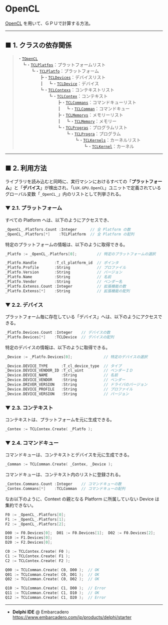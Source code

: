 # OpenCL

[OpenCL](https://ja.wikipedia.org/wiki/OpenCL) を用いて、ＧＰＵで計算する方法。

----
## ■ 1. クラスの依存関係

> ・[`TOpenCL`](https://github.com/LUXOPHIA/LUX.GPU.OpenCL/blob/master/LUX.GPU.OpenCL.pas#L50)  
　┗・[`TCLPlatfos`](https://github.com/LUXOPHIA/LUX.GPU.OpenCL/blob/master/LUX.GPU.OpenCL.Platfo.pas#L78)：プラットフォームリスト  
　　　┗・[`TCLPlatfo`](https://github.com/LUXOPHIA/LUX.GPU.OpenCL/blob/master/LUX.GPU.OpenCL.Platfo.pas#L24)：プラットフォーム  
　　　　　┣・[`TCLDevices`](https://github.com/LUXOPHIA/LUX.GPU.OpenCL/blob/master/LUX.GPU.OpenCL.Device.pas#L291)：デバイスリスト  
　　　　　┃　┗・[`TCLDevice`](https://github.com/LUXOPHIA/LUX.GPU.OpenCL/blob/master/LUX.GPU.OpenCL.Device.pas#L21)：デバイス  
　　　　　┗・[`TCLContexs`](https://github.com/LUXOPHIA/LUX.GPU.OpenCL/blob/master/LUX.GPU.OpenCL.Contex.pas#L61)：コンテキストリスト  
　　　　　　　┗・[`TCLContex`](https://github.com/LUXOPHIA/LUX.GPU.OpenCL/blob/master/LUX.GPU.OpenCL.Contex.pas#L25)：コンテキスト  
　　　　　　　　　┣・[`TCLCommans`](https://github.com/LUXOPHIA/LUX.GPU.OpenCL/blob/master/LUX.GPU.OpenCL.Comman.pas#L48)：コマンドキューリスト  
　　　　　　　　　┃　┗・[`TCLComman`](https://github.com/LUXOPHIA/LUX.GPU.OpenCL/blob/master/LUX.GPU.OpenCL.Comman.pas#L22)：コマンドキュー  
　　　　　　　　　┣・[`TCLMemorys`](https://github.com/LUXOPHIA/LUX.GPU.OpenCL/blob/master/LUX.GPU.OpenCL.Memory.pas#L45)：メモリーリスト  
　　　　　　　　　┃　┗・[`TCLMemory`](https://github.com/LUXOPHIA/LUX.GPU.OpenCL/blob/master/LUX.GPU.OpenCL.Memory.pas#L21)：メモリー  
　　　　　　　　　┗・[`TCLProgras`](https://github.com/LUXOPHIA/LUX.GPU.OpenCL/blob/master/LUX.GPU.OpenCL.Progra.pas#L56)：プログラムリスト  
　　　　　　　　　　　┗・[`TCLProgra`](https://github.com/LUXOPHIA/LUX.GPU.OpenCL/blob/master/LUX.GPU.OpenCL.Progra.pas#L23)：プログラム  
　　　　　　　　　　　　　┗・[`TCLKernels`](https://github.com/LUXOPHIA/LUX.GPU.OpenCL/blob/master/LUX.GPU.OpenCL.Kernel.pas#L65)：カーネルリスト  
　　　　　　　　　　　　　　　┗・[`TCLKernel`](https://github.com/LUXOPHIA/LUX.GPU.OpenCL/blob/master/LUX.GPU.OpenCL.Kernel.pas#L23)：カーネル

----
## ■ 2. 利用方法

ライブラリを読み込むと同時に、実行マシンにおけるすべての「**プラットフォーム**」と「**デバイス**」が検出され、「`LUX.GPU.OpenCL`」ユニットで定義されているグローバル変数「`_OpenCL_`」内のリストとして列挙される。

### ▼ 2.1. プラットフォーム
すべての Platform へは、以下のようにアクセスでき、
```C
_OpenCL_.Platfors.Count :Integer      // 全 Platform の数
_OpenCL_.Platfors[*]    :TCLPlatform  // 全 Platform の配列
```

特定のプラットフォームの情報は、以下のように取得できる。
```C
_Platfo := _OpenCL_.Platfors[0];         // 特定のプラットフォームの選択

_Platfo.Handle        :T_cl_platform_id  // ポインタ
_Platfo.Profile       :String            // プロファイル
_Platfo.Version       :String            // バージョン
_Platfo.Name          :String            // 名前
_Platfo.Vendor        :String            // ベンダー名
_Platfo.Extenss.Count :Integer           // 拡張機能の数
_Platfo.Extenss[*]    :String            // 拡張機能の配列
```

### ▼ 2.2. デバイス
プラットフォーム毎に存在している「デバイス」へは、以下のようにアクセスできる。
```C
_Platfo.Devices.Count :Integer    // デバイスの数
_Platfo.Devices[*]    :TCLDevice  // デバイスの配列
```

特定のデバイスの情報は、以下のように取得できる。
```C
_Device := _Platfo.Devices[0];              // 特定のデバイスの選択

_Device.DEVICE_TYPE      :T_cl_device_type  // タイプ
_Device.DEVICE_VENDOR_ID :T_cl_uint         // ベンダーＩＤ
_Device.DEVICE_NAME      :String            // 名前
_Device.DEVICE_VENDOR    :String            // ベンダー
_Device.DRIVER_VERSION   :String            // ドライバのバージョン
_Device.DEVICE_PROFILE   :String            // プロファイル
_Device.DEVICE_VERSION   :String            // バージョン
```

### ▼ 2.3. コンテキスト
コンテキストは、プラットフォームを元に生成できる。
```C
_Contex := TCLContex.Create( _Platfo ); 
```

### ▼ 2.4. コマンドキュー
コマンドキューは、コンテキストとデバイスを元に生成できる。
```C
_Comman := TCLComman.Create( _Contex, _Device ); 
```

コマンドキューは、コンテキスト内のリストに登録される。
```C
_Contex.Commans.Count :Integer    // コマンドキューの数
_Contex.Commans[*]    :TCLComman  // コマンドキューの配列
```

なお以下のように、Context の親となる Platform に所属していない Device は集約できない。
```C
F0 := _OpenCL_.Platfors[0];
F1 := _OpenCL_.Platfors[1];
F2 := _OpenCL_.Platfors[2];

D00 := F0.Devices[0];  D01 := F0.Devices[1];  D02 := F0.Devices[2]; 
D10 := F1.Devices[0];
D20 := F2.Devices[0];

C0 := TCLContex.Create( F0 ); 
C1 := TCLContex.Create( F1 ); 
C2 := TCLContex.Create( F2 );

Q00 := TCLComman.Create( C0, D00 );  // OK
Q01 := TCLComman.Create( C0, D01 );  // OK
Q02 := TCLComman.Create( C0, D02 );  // OK

Q10 := TCLComman.Create( C1, D00 );  // Error
Q11 := TCLComman.Create( C1, D10 );  // OK
Q12 := TCLComman.Create( C1, D20 );  // Error
```


----

* **Delphi IDE** @ Embarcadero  
https://www.embarcadero.com/jp/products/delphi/starter
